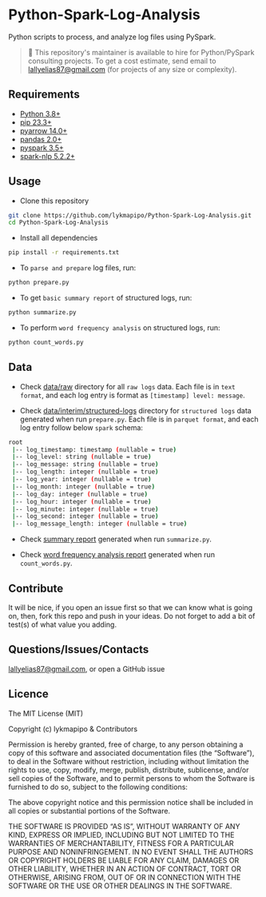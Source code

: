# Python-Spark-Log-Analysis

Python scripts to process, and analyze log files using PySpark.

> 👋 This repository's maintainer is available to hire for Python/PySpark consulting projects. To get a cost estimate, send email to lallyelias87@gmail.com (for projects of any size or complexity).

## Requirements

- [Python 3.8+](https://www.python.org/)
- [pip 23.3+](https://github.com/pypa/pip)
- [pyarrow 14.0+](https://github.com/apache/arrow)
- [pandas 2.0+](https://github.com/pandas-dev/pandas)
- [pyspark 3.5+](https://github.com/apache/spark/tree/master/python)
- [spark-nlp 5.2.2+](https://github.com/JohnSnowLabs/spark-nlp)

## Usage

- Clone this repository
```sh
git clone https://github.com/lykmapipo/Python-Spark-Log-Analysis.git
cd Python-Spark-Log-Analysis
```

- Install all dependencies

```sh
pip install -r requirements.txt
```

- To `parse and prepare` log files, run:
```sh
python prepare.py
```

- To get `basic summary report` of structured logs, run:
```sh
python summarize.py
```

- To perform `word frequency analysis` on structured logs, run:
```sh
python count_words.py
```

## Data
- Check [data/raw](https://github.com/lykmapipo/Python-Spark-Log-Analysis/tree/main/data/raw) directory for all `raw logs` data. Each file is in `text format`, and each log entry is format as `[timestamp] level: message`.

- Check [data/interim/structured-logs](https://github.com/lykmapipo/Python-Spark-Log-Analysis/tree/main/data/interim/structured-logs) directory for `structured logs` data generated when run `prepare.py`. Each file is in `parquet format`, and each log entry follow below `spark` schema:
```sh
root
 |-- log_timestamp: timestamp (nullable = true)
 |-- log_level: string (nullable = true)
 |-- log_message: string (nullable = true)
 |-- log_length: integer (nullable = true)
 |-- log_year: integer (nullable = true)
 |-- log_month: integer (nullable = true)
 |-- log_day: integer (nullable = true)
 |-- log_hour: integer (nullable = true)
 |-- log_minute: integer (nullable = true)
 |-- log_second: integer (nullable = true)
 |-- log_message_length: integer (nullable = true)
```

- Check [summary report](https://github.com/lykmapipo/Python-Spark-Log-Analysis/blob/main/data/reports/summary_report.csv) generated when run `summarize.py`.

- Check [word frequency analysis report](https://github.com/lykmapipo/Python-Spark-Log-Analysis/blob/main/data/reports/word_count.csv) generated when run `count_words.py`.

## Contribute

It will be nice, if you open an issue first so that we can know what is going on, then, fork this repo and push in your ideas. Do not forget to add a bit of test(s) of what value you adding.

## Questions/Issues/Contacts

lallyelias87@gmail.com, or open a GitHub issue


## Licence

The MIT License (MIT)

Copyright (c) lykmapipo & Contributors

Permission is hereby granted, free of charge, to any person obtaining a copy of this software and associated documentation files (the “Software”), to deal in the Software without restriction, including without limitation the rights to use, copy, modify, merge, publish, distribute, sublicense, and/or sell copies of the Software, and to permit persons to whom the Software is furnished to do so, subject to the following conditions:

The above copyright notice and this permission notice shall be included in all copies or substantial portions of the Software.

THE SOFTWARE IS PROVIDED “AS IS”, WITHOUT WARRANTY OF ANY KIND, EXPRESS OR IMPLIED, INCLUDING BUT NOT LIMITED TO THE WARRANTIES OF MERCHANTABILITY, FITNESS FOR A PARTICULAR PURPOSE AND NONINFRINGEMENT. IN NO EVENT SHALL THE AUTHORS OR COPYRIGHT HOLDERS BE LIABLE FOR ANY CLAIM, DAMAGES OR OTHER LIABILITY, WHETHER IN AN ACTION OF CONTRACT, TORT OR OTHERWISE, ARISING FROM, OUT OF OR IN CONNECTION WITH THE SOFTWARE OR THE USE OR OTHER DEALINGS IN THE SOFTWARE.

